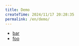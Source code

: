 ```yaml
---
title: Demo
createTime: 2024/11/17 20:28:35
permalink: /en/demo/
---
```


- [bar](./bar.md)
- [foo](./foo.md)
